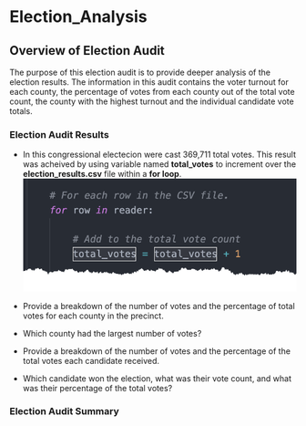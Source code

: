 # Election_Analysis
## Overview of Election Audit
The purpose of this election audit is to provide deeper analysis of the election results. The information in this audit contains the voter turnout for each county, the percentage of votes from each county out of the total vote count, the county with the highest turnout and the individual candidate vote totals. 

### Election Audit Results

* In this congressional electecion were cast 369,711 total votes.
This result was acheived by using variable named **total_votes** to increment over the **election_results.csv** file within a **for loop**.
![image_name](https://github.com/jh2010/Election_Analysis/blob/master/images/total_votes.png)

* Provide a breakdown of the number of votes and the percentage of total votes for each county in the precinct.


* Which county had the largest number of votes?


* Provide a breakdown of the number of votes and the percentage of the total votes each candidate received.


* Which candidate won the election, what was their vote count, and what was their percentage of the total votes?




### Election Audit Summary
